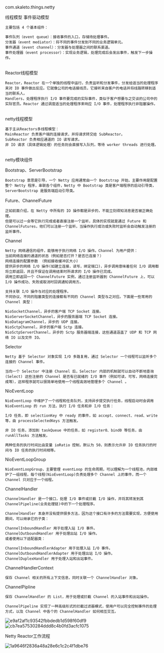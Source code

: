 com.skaleto.things.netty

线程模型
事件驱动模型

    主要包括 4 个基本组件：
    
    事件队列（event queue）：接收事件的入口，存储待处理事件。
    分发器（event mediator）：将不同的事件分发到不同的业务逻辑单元。
    事件通道（event channel）：分发器与处理器之间的联系渠道。
    事件处理器（event processor）：实现业务逻辑，处理完成后会发出事件，触发下一步操作。


​    
Reactor线程模型

    Reactor，Reactor 在一个单独的线程中运行，负责监听和分发事件，分发给适当的处理程序来对 IO 事件做出反应。它就像公司的电话接线员，它接听来自客户的电话并将线路转移到适当的联系人。
    Handlers，处理程序执行 I/O 事件要完成的实际事件，类似于客户想要与之交谈的公司中的实际官员。Reactor 通过调度适当的处理程序来响应 I/O 事件，处理程序执行非阻塞操作。


​    
netty线程模型

    基于主从Reactors多线程模型：
    MainReactor 负责客户端的连接请求，并将请求转交给 SubReactor。
    SubReactor 负责相应通道的 IO 读写请求。
    非 IO 请求（具体逻辑处理）的任务则会直接写入队列，等待 worker threads 进行处理。


​    
netty模块组件

Bootstrap、ServerBootstrap

    Bootstrap 意思是引导，一个 Netty 应用通常由一个 Bootstrap 开始，主要作用是配置整个 Netty 程序，串联各个组件，Netty 中 Bootstrap 类是客户端程序的启动引导类，ServerBootstrap 是服务端启动引导类。

Future、ChannelFuture

    正如前面介绍，在 Netty 中所有的 IO 操作都是异步的，不能立刻得知消息是否被正确处理。
    但是可以过一会等它执行完成或者直接注册一个监听，具体的实现就是通过 Future 和 ChannelFutures，他们可以注册一个监听，当操作执行成功或失败时监听会自动触发注册的监听事件。

Channel

    Netty 网络通信的组件，能够用于执行网络 I/O 操作。Channel 为用户提供：  
    当前网络连接的通道的状态（例如是否打开？是否已连接？）
    网络连接的配置参数 （例如接收缓冲区大小）
    提供异步的网络 I/O 操作(如建立连接，读写，绑定端口)，异步调用意味着任何 I/O 调用都将立即返回，并且不保证在调用结束时所请求的 I/O 操作已完成。
    调用立即返回一个 ChannelFuture 实例，通过注册监听器到 ChannelFuture 上，可以 I/O 操作成功、失败或取消时回调通知调用方。
    
    支持关联 I/O 操作与对应的处理程序。
    不同协议、不同的阻塞类型的连接都有不同的 Channel 类型与之对应。下面是一些常用的 Channel 类型：
    
    NioSocketChannel，异步的客户端 TCP Socket 连接。
    NioServerSocketChannel，异步的服务器端 TCP Socket 连接。
    NioDatagramChannel，异步的 UDP 连接。
    NioSctpChannel，异步的客户端 Sctp 连接。
    NioSctpServerChannel，异步的 Sctp 服务器端连接，这些通道涵盖了 UDP 和 TCP 网络 IO 以及文件 IO。

Selector

    Netty 基于 Selector 对象实现 I/O 多路复用，通过 Selector 一个线程可以监听多个连接的 Channel 事件。
    
    当向一个 Selector 中注册 Channel 后，Selector 内部的机制就可以自动不断地查询(Select) 这些注册的 Channel 是否有已就绪的 I/O 事件（例如可读，可写，网络连接完成等），这样程序就可以很简单地使用一个线程高效地管理多个 Channel 。

NioEventLoop

    NioEventLoop 中维护了一个线程和任务队列，支持异步提交执行任务，线程启动时会调用 NioEventLoop 的 run 方法，执行 I/O 任务和非 I/O 任务：
    
    I/O 任务，即 selectionKey 中 ready 的事件，如 accept、connect、read、write 等，由 processSelectedKeys 方法触发。
    
    非 IO 任务，添加到 taskQueue 中的任务，如 register0、bind0 等任务，由 runAllTasks 方法触发。
    
    两种任务的执行时间比由变量 ioRatio 控制，默认为 50，则表示允许非 IO 任务执行的时间与 IO 任务的执行时间相等。

NioEventLoopGroup

    NioEventLoopGroup，主要管理 eventLoop 的生命周期，可以理解为一个线程池，内部维护了一组线程，每个线程(NioEventLoop)负责处理多个 Channel 上的事件，而一个 Channel 只对应于一个线程。

ChannelHandler

    ChannelHandler 是一个接口，处理 I/O 事件或拦截 I/O 操作，并将其转发到其 ChannelPipeline(业务处理链)中的下一个处理程序。
    
    ChannelHandler 本身并没有提供很多方法，因为这个接口有许多的方法需要实现，方便使用期间，可以继承它的子类：
    
    ChannelInboundHandler 用于处理入站 I/O 事件。
    ChannelOutboundHandler 用于处理出站 I/O 操作。
    或者使用以下适配器类：
    
    ChannelInboundHandlerAdapter 用于处理入站 I/O 事件。
    ChannelOutboundHandlerAdapter 用于处理出站 I/O 操作。
    ChannelDuplexHandler 用于处理入站和出站事件。

ChannelHandlerContext

    保存 Channel 相关的所有上下文信息，同时关联一个 ChannelHandler 对象。

ChannelPipline

    保存 ChannelHandler 的 List，用于处理或拦截 Channel 的入站事件和出站操作。
    
    ChannelPipeline 实现了一种高级形式的拦截过滤器模式，使用户可以完全控制事件的处理方式，以及 Channel 中各个的 ChannelHandler 如何相互交互。


![e9af2af1c93542fbbdedb1d598f60df9](C:\Users\iflyrec\Desktop\netty\e9af2af1c93542fbbdedb1d598f60df9.png)
![cb7ea57530284ddd8c4b0fd3acfc1075](C:\Users\iflyrec\Desktop\netty\cb7ea57530284ddd8c4b0fd3acfc1075.png)

Netty Reactor工作流程
    
![1a9646f2836a48a28e6c1c2c4f1dbe76](C:\Users\iflyrec\Desktop\netty\1a9646f2836a48a28e6c1c2c4f1dbe76.png)

​    
​    
​    
​    
​    
​    